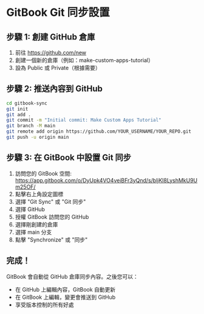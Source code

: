 # GitBook Git 同步設置

## 步驟 1: 創建 GitHub 倉庫
1. 前往 https://github.com/new
2. 創建一個新的倉庫（例如：make-custom-apps-tutorial）
3. 設為 Public 或 Private（根據需要）

## 步驟 2: 推送內容到 GitHub
```bash
cd gitbook-sync
git init
git add .
git commit -m "Initial commit: Make Custom Apps Tutorial"
git branch -M main
git remote add origin https://github.com/YOUR_USERNAME/YOUR_REPO.git
git push -u origin main
```

## 步驟 3: 在 GitBook 中設置 Git 同步
1. 訪問您的 GitBook 空間: https://app.gitbook.com/o/DyUpk4VO4veiBFr3yQnd/s/bljKl8LyshMkU9Um25OF/
2. 點擊右上角設定圖標
3. 選擇 "Git Sync" 或 "Git 同步"
4. 選擇 GitHub
5. 授權 GitBook 訪問您的 GitHub
6. 選擇剛創建的倉庫
7. 選擇 main 分支
8. 點擊 "Synchronize" 或 "同步"

## 完成！
GitBook 會自動從 GitHub 倉庫同步內容。之後您可以：
- 在 GitHub 上編輯內容，GitBook 自動更新
- 在 GitBook 上編輯，變更會推送到 GitHub
- 享受版本控制的所有好處
